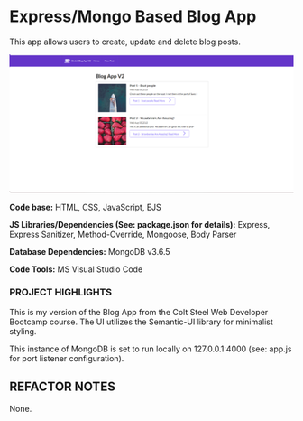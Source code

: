 # Express/Mongo Based Blog App
This app allows users to create, update and delete blog posts.

![](https://github.com/CLewisMessina/Express_Mongo_Blog_App/blob/master/img/blog.png)

**Code base:** HTML, CSS, JavaScript, EJS

**JS Libraries/Dependencies (See: package.json for details):** Express, Express Sanitizer, Method-Override, Mongoose, Body Parser 

**Database Dependencies:** MongoDB v3.6.5

**Code Tools:** MS Visual Studio Code


### PROJECT HIGHLIGHTS
This is my version of the Blog App from the Colt Steel Web Developer Bootcamp course. The UI utilizes the Semantic-UI library for minimalist styling.

This instance of MongoDB is set to run locally on 127.0.0.1:4000 (see: app.js for port listener configuration).

## REFACTOR NOTES
None.

